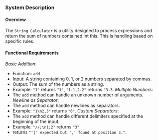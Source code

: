 ﻿### System Description

#### Overview

The `String Calculator` is a utility designed to process expressions and return the sum of numbers contained int this.
This is handling based on specific rules.

#### Functional Requirements
*Basic Addition*:
- Function: `add`
- Input: A string containing 0, 1, or 2 numbers separated by commas.
- Output: The sum of the numbers as a string.
- Example: `"1"` returns `"1"`, `"1.1,2.2"` returns `"3.3`.
*Multiple Numbers*:
- The `add` method can handle an unknown number of arguments.  
*Newline as Separator*:
- The `add` method can handle newlines as separators.
- Example: `"1\n2,3"` returns `"6"`.
*Custom Separators*:
- The `add` method can handle different delimiters specified at the beginning of the input.
- Example: `"//;\n1;2"` returns `"3"`.
- returns `"'|' expected but ',' found at position 3."`.  
